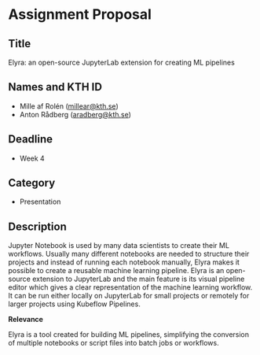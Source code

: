 # Assignment Proposal

## Title

Elyra: an open-source JupyterLab extension for creating ML pipelines

## Names and KTH ID

- Mille af Rolén (millear@kth.se)
- Anton Rådberg (aradberg@kth.se)

## Deadline

- Week 4

## Category

- Presentation

## Description

Jupyter Notebook is used by many data scientists to create their ML workflows. Usually many different notebooks are needed to structure their projects and instead of running each notebook manually, Elyra makes it possible to create a reusable machine learning pipeline. Elyra is an open-source extension to JupyterLab and the main feature is its visual pipeline editor which gives a clear representation of the machine learning workflow. It can be run either locally on JupyterLab for small projects or remotely for larger projects using Kubeflow Pipelines.

**Relevance**

Elyra is a tool created for building ML pipelines, simplifying the conversion of multiple notebooks or script files into batch jobs or workflows.
